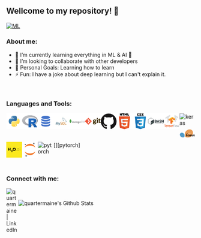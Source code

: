 ## Wellcome to my repository! 👋
<!-- img -->
[<img align="center" height="480" alt="ML" src="https://som.yale.edu/sites/default/files/event-image.jpg" />][img]
<br />

### About me:
- 🌱 I’m currently learning everything in ML & AI 🤣
- 👯 I’m looking to collaborate with other developers
- 🥅 Personal Goals: Learning how to learn
- ⚡ Fun: I have a joke about deep learning but I can't explain it. 
<br />

### Languages and Tools:
<!-- Python -->
[<img align="left" alt="Python" width="42px" src="https://raw.githubusercontent.com/github/explore/80688e429a7d4ef2fca1e82350fe8e3517d3494d/topics/python/python.png" />][python]
<!-- R -->
[<img align="left" alt="R" width="42px" src="https://raw.githubusercontent.com/github/explore/80688e429a7d4ef2fca1e82350fe8e3517d3494d/topics/r/r.png" />][R]
<!-- SQL -->
[<img align="left" alt="SQL" width="42px" src="https://raw.githubusercontent.com/github/explore/80688e429a7d4ef2fca1e82350fe8e3517d3494d/topics/sql/sql.png" />][sql]
<!-- MySQL -->
[<img align="left" alt="MySQL" width="42px" src="https://raw.githubusercontent.com/github/explore/80688e429a7d4ef2fca1e82350fe8e3517d3494d/topics/mysql/mysql.png" />][mysql]
<!-- MongoDB -->
[<img align="left" alt="MongoDB" width="42px" src="https://raw.githubusercontent.com/github/explore/80688e429a7d4ef2fca1e82350fe8e3517d3494d/topics/mongodb/mongodb.png" />][mongodb]
<!-- Git -->
[<img align="left" alt="Git" width="42px" src="https://raw.githubusercontent.com/github/explore/80688e429a7d4ef2fca1e82350fe8e3517d3494d/topics/git/git.png" />][git]
<!-- GitHub -->
[<img align="left" alt="GitHub" width="42px" src="https://raw.githubusercontent.com/github/explore/78df643247d429f6cc873026c0622819ad797942/topics/github/github.png" />][github]
<!-- HTML5 -->
[<img align="left" alt="HTML5" width="42px" src="https://raw.githubusercontent.com/github/explore/80688e429a7d4ef2fca1e82350fe8e3517d3494d/topics/html/html.png" />][html5]
<!-- CSS3 -->
[<img align="left" alt="CSS3" width="42px" src="https://raw.githubusercontent.com/github/explore/80688e429a7d4ef2fca1e82350fe8e3517d3494d/topics/css/css.png" />][css3]
<!-- bash -->
[<img align="left" alt="terminal" width="42px" src="https://raw.githubusercontent.com/github/explore/80688e429a7d4ef2fca1e82350fe8e3517d3494d/topics/bash/bash.png" />][bash]
<!-- tensorflow -->
[<img align="left" alt="tensorflow" width="42px" src="https://raw.githubusercontent.com/github/explore/80688e429a7d4ef2fca1e82350fe8e3517d3494d/topics/tensorflow/tensorflow.png" />][tensorflow]
<!-- keras -->
[<img align="left" alt="keras" width="42px" src="https://camo.githubusercontent.com/0d08dc4f9466d347e8d28a951ea51e3430c6f92c/68747470733a2f2f73332e616d617a6f6e6177732e636f6d2f6b657261732e696f2f696d672f6b657261732d6c6f676f2d323031382d6c617267652d313230302e706e67" />][keras]
<!-- scikit-learn -->
[<img align="left" alt="scikit-learn" width="42px" src="https://raw.githubusercontent.com/github/explore/80688e429a7d4ef2fca1e82350fe8e3517d3494d/topics/scikit-learn/scikit-learn.png" />][scikit-learn]
<!-- H2o -->
[<img align="left" alt="H2o.ai" width="42px" src="https://raw.githubusercontent.com/h2oai/tutorials/master/.github/h2o-ai-logo-plain.png" />][h2o]
<!-- Jupyter Notebook -->
[<img align="left" alt="Jupyter Notebook" width="42px" src="https://raw.githubusercontent.com/github/explore/80688e429a7d4ef2fca1e82350fe8e3517d3494d/topics/jupyter-notebook/jupyter-notebook.png" />][Jupyter Notebook]
<!-- Pytorch -->
[<img align="left" alt="pytorch" width="42px" src="https://github.com/pytorch/pytorch/blob/master/docs/source/_static/img/pytorch-logo-dark.png" />][pytorch]
<br />
<!-- laguage/skill -->
<!-- language/skill -->
<!-- language/skill -->
<!-- language/skill -->
<br />
<br />

### Connect with me:
[<img align="left" alt="quartermaine | LinkedIn" width="32px" src="https://cdn.jsdelivr.net/npm/simple-icons@v3/icons/linkedin.svg" />][linkedin]
<br />

<img align="left" alt="quartermaine's Github Stats" src="https://github-readme-stats.vercel.app/api?username=quartermaine&show_icons=true&hide_border=true" />


[img]: https://som.yale.edu/sites/default/files/event-image.jpg
[linkedin]: https://www.linkedin.com/in/andreas-christopoulos-charitos-63382268/
[python]: https://www.python.org/
[R]: https://www.r-project.org/
[sql]: https://en.wikipedia.org/wiki/SQL
[mysql]: https://www.mysql.com/
[mongodb]: https://www.mongodb.com/
[git]: https://git-scm.com/
[github]: https://github.com/
[html5]: https://en.wikipedia.org/wiki/HTML5
[css3]: https://www.w3.org/Style/CSS/Overview.en.html
[bash]: https://www.gnu.org/software/bash/
[tensorflow]: https://www.tensorflow.org/
[keras]: https://keras.io/
[scikit-learn]: https://scikit-learn.org/stable/
[h2o]: https://training.h2o.ai/
[Jupyter Notebook]: https://github.com/jupyter/notebook



